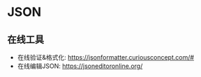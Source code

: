 # JSON

## 在线工具

- 在线验证&格式化: <https://jsonformatter.curiousconcept.com/#>
- 在线编辑JSON: <https://jsoneditoronline.org/>
